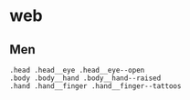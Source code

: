 # web
## Men

```
.head .head__eye .head__eye--open
.body .body__hand .body__hand--raised
.hand .hand__finger .hand__finger--tattoos
```